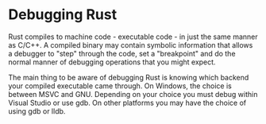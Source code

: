 # Debugging Rust

Rust compiles to machine code - executable code - in just the same manner as C\/C++. A compiled binary may contain symbolic information that allows a debugger to "step" through the code, set a "breakpoint" and do the normal manner of debugging operations that you might expect.

The main thing to be aware of debugging Rust is knowing which backend your compiled executable came through. On Windows, the choice is between MSVC and GNU. Depending on your choice you must debug within Visual Studio or use gdb. On other platforms you may have the choice of using gdb or lldb.

